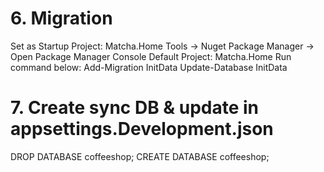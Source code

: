 
# 6. Migration
Set as Startup Project: Matcha.Home
Tools -> Nuget Package Manager -> Open Package Manager Console
Default Project: Matcha.Home
Run command below:
Add-Migration InitData
Update-Database InitData

# 7. Create sync DB & update in appsettings.Development.json
DROP DATABASE coffeeshop;
CREATE DATABASE coffeeshop;
